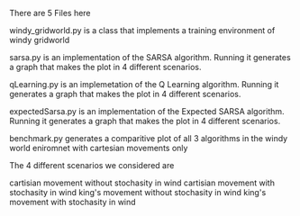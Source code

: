 There are 5 Files here

windy_gridworld.py is a class that implements a training environment of windy gridworld

sarsa.py is an implementation of the SARSA algorithm. Running it generates a graph that makes the plot in 4 different scenarios.

qLearning.py is an implemetation of the Q Learning algorithm. Running it generates a graph that makes the plot in 4 different scenarios.

expectedSarsa.py is an implementation of the Expected SARSA algorithm. Running it generates a graph that makes the plot in 4 different scenarios.

benchmark.py generates a comparitive plot of all 3 algorithms in the windy world eniromnet with cartesian movements only

The 4 different scenarios we considered are 

cartisian movement without stochasity in wind
cartisian movement with stochasity in wind
king's movement without stochasity in wind
king's movement with stochasity in wind